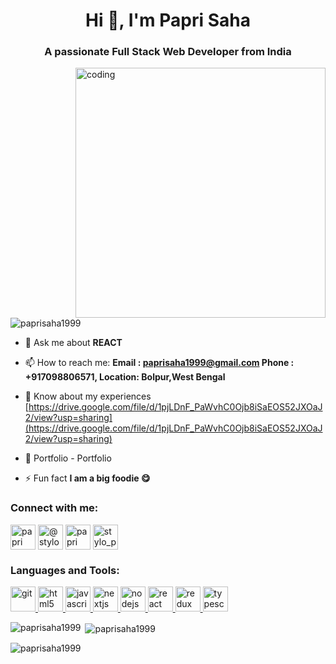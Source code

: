 <h1 align="center">Hi 👋, I'm Papri Saha</h1>
<h3 align="center">A passionate Full Stack Web Developer from India</h3>

<img align="right" alt="coding" width="400" src="https://cdn.dribbble.com/users/4055494/screenshots/15215756/media/d2b66c4ca0192aa26d103448b3d1518b.gif"/>

<p align="left"> <img src="https://komarev.com/ghpvc/?username=paprisaha1999&label=Profile%20views&color=0e75b6&style=flat" alt="paprisaha1999" /> </p>

- 💬 Ask me about **REACT**

- 📫 How to reach me: **Email : paprisaha1999@gmail.com
                       Phone : +917098806571, 
                       Location: Bolpur,West Bengal**

- 📄 Know about my experiences [https://drive.google.com/file/d/1pjLDnF_PaWvhC0Ojb8iSaEOS52JXOaJ2/view?usp=sharing](https://drive.google.com/file/d/1pjLDnF_PaWvhC0Ojb8iSaEOS52JXOaJ2/view?usp=sharing)

- 🧾 Portfolio - <a herf="https://paprisaha1999.github.io">Portfolio</a>

- ⚡ Fun fact **I am a big foodie 😋**

<h3 align="left">Connect with me:</h3>
<p align="left">
  
<a href="https://www.linkedin.com/in/papri-saha/" target="blank"><img align="center" src="https://cdn-icons-png.flaticon.com/512/174/174857.png" alt="papri saha" height="40" width="40" /></a>
<a href="https://twitter.com/stylopaps" target="blank"><img align="center" src="https://cdn-icons-png.flaticon.com/512/124/124021.png" alt="@stylopaps" height="40" width="40" /></a>
<a href="https://www.facebook.com/papri.saha.35380" target="blank"><img align="center" src="https://cdn-icons-png.flaticon.com/512/124/124010.png" alt="papri saha" height="40" width="40" /></a>
<a href="https://www.instagram.com/stylo_paps/" target="blank"><img align="center" src="https://upload.wikimedia.org/wikipedia/commons/thumb/a/a5/Instagram_icon.png/2048px-Instagram_icon.png" alt="stylo_paps" height="40" width="40" /></a>
</p>

<h3 align="left">Languages and Tools:</h3>
<p align="left"> 
  <a href="https://git-scm.com/" target="_blank" rel="noreferrer"> <img src="https://www.vectorlogo.zone/logos/git-scm/git-scm-icon.svg" alt="git" width="40" height="40"/> </a> 
  <a href="https://www.w3.org/html/" target="_blank" rel="noreferrer"> <img src="https://cdn-icons-png.flaticon.com/512/732/732212.png" alt="html5" width="40" height="40"/> </a> 
  <a href="https://developer.mozilla.org/en-US/docs/Web/JavaScript" target="_blank" rel="noreferrer"> <img src="https://cdn-icons-png.flaticon.com/512/5968/5968292.png" alt="javascript" width="40" height="40"/> </a> 
  <a href="https://nextjs.org/" target="_blank" rel="noreferrer"> <img src="https://d2nir1j4sou8ez.cloudfront.net/wp-content/uploads/2021/12/nextjs-boilerplate-logo.png" alt="nextjs" width="40" height="40"/> </a> 
  <a href="https://nodejs.org" target="_blank" rel="noreferrer"> <img src="https://cdn.iconscout.com/icon/free/png-256/node-js-1174925.png" alt="nodejs" width="40" height="40"/> </a> 
  <a href="https://reactjs.org/" target="_blank" rel="noreferrer"> <img src="https://upload.wikimedia.org/wikipedia/commons/thumb/a/a7/React-icon.svg/2300px-React-icon.svg.png" alt="react" width="40" height="40"/> </a> 
  <a href="https://redux.js.org" target="_blank" rel="noreferrer"> <img src="https://cdn.worldvectorlogo.com/logos/redux.svg" alt="redux" width="40" height="40"/> </a> 
  <a href="https://www.typescriptlang.org/" target="_blank" rel="noreferrer"> <img src="https://cdn-icons-png.flaticon.com/512/5968/5968381.png" alt="typescript" width="40" height="40"/> </a> </p>

<p><img align="left" src="https://github-readme-stats.vercel.app/api/top-langs?username=paprisaha1999&show_icons=true&locale=en&layout=compact" alt="paprisaha1999" /></p>

<p>&nbsp;<img align="center" src="https://github-readme-stats.vercel.app/api?username=paprisaha1999&show_icons=true&locale=en" alt="paprisaha1999" /></p>

<p><img align="center" src="https://github-readme-streak-stats.herokuapp.com/?user=paprisaha1999&" alt="paprisaha1999" /></p>
